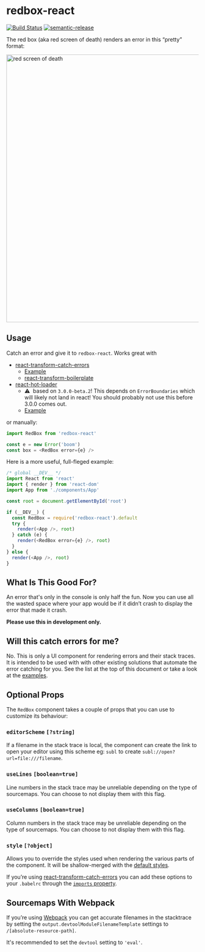 # redbox-react

[![Build Status](https://travis-ci.org/commissure/redbox-react.svg?branch=master)](https://travis-ci.org/commissure/redbox-react)
[![semantic-release](https://img.shields.io/badge/%20%20%F0%9F%93%A6%F0%9F%9A%80-semantic--release-e10079.svg)](https://github.com/semantic-release/semantic-release)

The red box (aka red screen of death) renders an error in this “pretty” format:

<img src="http://i.imgur.com/9Jhlibk.png" alt="red screen of death" width="700" />

## Usage

Catch an error and give it to `redbox-react`. Works great with

- [react-transform-catch-errors]
  - [Example][react-transform-example]
  - [react-transform-boilerplate]
- [react-hot-loader]
  - :warning: ️ based on `3.0.0-beta.2`! This depends on `ErrorBoundaries` which
    will likely not land in react! You should probably not use this
    before 3.0.0 comes out.
  - [Example][react-hot-loader-example]

[react-transform-catch-errors]: https://github.com/gaearon/react-transform-catch-errors
[react-transform-example]: https://github.com/commissure/redbox-react/tree/master/examples/react-transform-catch-errors
[react-transform-boilerplate]: https://github.com/gaearon/react-transform-boilerplate/
[react-hot-loader]: https://github.com/gaearon/react-hot-loader
[react-hot-loader-example]: https://github.com/commissure/redbox-react/tree/master/examples/react-hot-loader

or manually:

```javascript
import RedBox from 'redbox-react'

const e = new Error('boom')
const box = <RedBox error={e} />
```

Here is a more useful, full-fleged example:

```javascript
/* global __DEV__ */
import React from 'react'
import { render } from 'react-dom'
import App from './components/App'

const root = document.getElementById('root')

if (__DEV__) {
  const RedBox = require('redbox-react').default
  try {
    render(<App />, root)
  } catch (e) {
    render(<RedBox error={e} />, root)
  }
} else {
  render(<App />, root)
}
```

## What Is This Good For?

An error that's only in the console is only half the fun. Now you can
use all the wasted space where your app would be if it didn’t crash to
display the error that made it crash.

**Please use this in development only.**

## Will this catch errors for me?
No. This is only a UI component for rendering errors and their stack
traces. It is intended to be used with with other existing solutions
that automate the error catching for you. See the list at the top of
this document or take a look at the [examples].

  [examples]: https://github.com/commissure/redbox-react/tree/master/examples

## Optional Props

The `RedBox` component takes a couple of props that you can use to
customize its behaviour:

### `editorScheme` `[?string]`
If a filename in the stack trace is local, the component can create the
link to open your editor using this scheme eg: `subl` to create
`subl://open?url=file:///filename`.

### `useLines` `[boolean=true]`
Line numbers in the stack trace may be unreliable depending on the
type of sourcemaps. You can choose to not display them with this flag.

### `useColumns` `[boolean=true]`
Column numbers in the stack trace may be unreliable depending on the
type of sourcemaps. You can choose to not display them with this flag.

### `style` `[?object]`
Allows you to override the styles used when rendering the various parts of the
component. It will be shallow-merged with the [default styles](./src/style.js).

If you’re using [react-transform-catch-errors] you can add these
options to your `.babelrc` through the [`imports` property][imports].

  [imports]: https://github.com/gaearon/react-transform-catch-errors#installation

## Sourcemaps With Webpack

If you’re using [Webpack](https://webpack.github.io) you can get
accurate filenames in the stacktrace by setting the
`output.devtoolModuleFilenameTemplate` settings to `/[absolute-resource-path]`.

It's recommended to set the `devtool` setting to `'eval'`.
